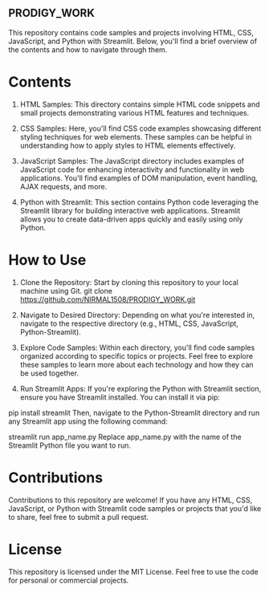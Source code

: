 ## PRODIGY_WORK
This repository contains code samples and projects involving HTML, CSS, JavaScript, and Python with Streamlit. Below, you'll find a brief overview of the contents and how to navigate through them.

# Contents
1. HTML Samples: This directory contains simple HTML code snippets and small projects demonstrating various HTML features and techniques.

2. CSS Samples: Here, you'll find CSS code examples showcasing different styling techniques for web elements. These samples can be helpful in understanding how to apply styles to HTML elements effectively.

3. JavaScript Samples: The JavaScript directory includes examples of JavaScript code for enhancing interactivity and functionality in web applications. You'll find examples of DOM manipulation, event handling, AJAX requests, and more.

4. Python with Streamlit: This section contains Python code leveraging the Streamlit library for building interactive web applications. Streamlit allows you to create data-driven apps quickly and easily using only Python.

# How to Use
1. Clone the Repository: Start by cloning this repository to your local machine using Git.
git clone https://github.com/NIRMAL1508/PRODIGY_WORK.git

2. Navigate to Desired Directory: Depending on what you're interested in, navigate to the respective directory (e.g., HTML, CSS, JavaScript, Python-Streamlit).

3. Explore Code Samples: Within each directory, you'll find code samples organized according to specific topics or projects. Feel free to explore these samples to learn more about each technology and how they can be used together.

4. Run Streamlit Apps: If you're exploring the Python with Streamlit section, ensure you have Streamlit installed. You can install it via pip:

pip install streamlit
Then, navigate to the Python-Streamlit directory and run any Streamlit app using the following command:


streamlit run app_name.py
Replace app_name.py with the name of the Streamlit Python file you want to run.

# Contributions
Contributions to this repository are welcome! If you have any HTML, CSS, JavaScript, or Python with Streamlit code samples or projects that you'd like to share, feel free to submit a pull request.

# License
This repository is licensed under the MIT License. Feel free to use the code for personal or commercial projects.





